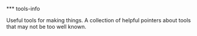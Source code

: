 *** tools-info

Useful tools for making things. A collection of helpful pointers about tools that may not be too well known.
